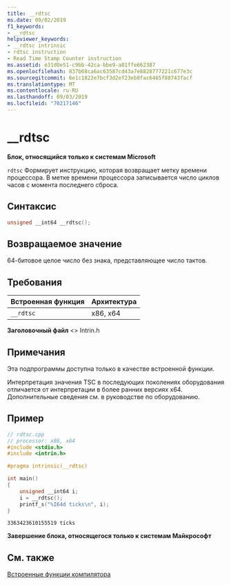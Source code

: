 ```yaml
---
title: __rdtsc
ms.date: 09/02/2019
f1_keywords:
- __rdtsc
helpviewer_keywords:
- __rdtsc intrinsic
- rdtsc instruction
- Read Time Stamp Counter instruction
ms.assetid: e31d0e51-c9bb-42ca-bbe9-a81ffe662387
ms.openlocfilehash: 837b68ca6ac63587cd43a7e8828777221c677e3c
ms.sourcegitcommit: 6e1c1822e7bcf3d2ef23eb8fac6465f88743facf
ms.translationtype: MT
ms.contentlocale: ru-RU
ms.lasthandoff: 09/03/2019
ms.locfileid: "70217146"
---
```

# <a name="__rdtsc"></a>__rdtsc

**Блок, относящийся только к системам Microsoft**

`rdtsc` Формирует инструкцию, которая возвращает метку времени процессора. В метке времени процессора записывается число циклов часов с момента последнего сброса.

## <a name="syntax"></a>Синтаксис

```C
unsigned __int64 __rdtsc();
```

## <a name="return-value"></a>Возвращаемое значение

64-битовое целое число без знака, представляющее число тактов.

## <a name="requirements"></a>Требования

|Встроенная функция|Архитектура|
|---------------|------------------|
|`__rdtsc`|x86, x64|

**Заголовочный файл** \<> Intrin.h

## <a name="remarks"></a>Примечания

Эта подпрограммы доступна только в качестве встроенной функции.

Интерпретация значения TSC в последующих поколениях оборудования отличается от интерпретации в более ранних версиях x64. Дополнительные сведения см. в руководстве по оборудованию.

## <a name="example"></a>Пример

```cpp
// rdtsc.cpp
// processor: x86, x64
#include <stdio.h>
#include <intrin.h>

#pragma intrinsic(__rdtsc)

int main()
{
    unsigned __int64 i;
    i = __rdtsc();
    printf_s("%I64d ticks\n", i);
}
```

```Output
3363423610155519 ticks
```

**Завершение блока, относящегося только к системам Майкрософт**

## <a name="see-also"></a>См. также

[Встроенные функции компилятора](../intrinsics/compiler-intrinsics.md)
